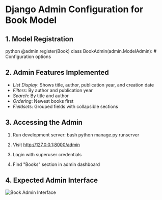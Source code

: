 # Django Admin Configuration for Book Model

## 1. Model Registration
python
@admin.register(Book)
class BookAdmin(admin.ModelAdmin):
    # Configuration options


## 2. Admin Features Implemented
- *List Display*: Shows title, author, publication year, and creation date
- *Filters*: By author and publication year
- *Search*: By title and author
- *Ordering*: Newest books first
- *Fieldsets*: Grouped fields with collapsible sections

## 3. Accessing the Admin
1. Run development server:
bash
python manage.py runserver

2. Visit http://127.0.0.1:8000/admin
3. Login with superuser credentials
4. Find "Books" section in admin dashboard

## 4. Expected Admin Interface
![Book Admin Interface](book_admin_screenshot.png)
